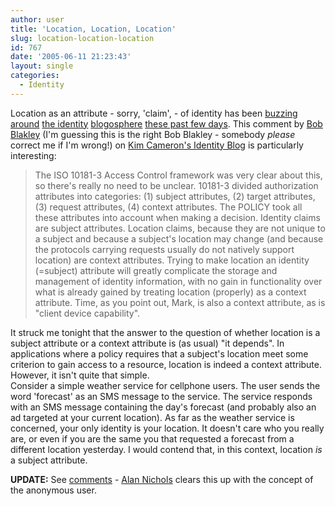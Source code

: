 ```yaml
---
author: user
title: 'Location, Location, Location'
slug: location-location-location
id: 767
date: '2005-06-11 21:23:43'
layout: single
categories:
  - Identity
---
```


Location as an attribute - sorry, 'claim', - of identity has been [buzzing](http://vquill.com/2005/06/where-in-idm.html) [around](http://www.identityblog.com/2005/06/05.html#a248) [the identity](http://www.ldap.com/1/commentary/wahl/20050606_01.shtml) [blogosphere](http://blogs.sun.com/roller/page/superpat/20050606#location_and_authorization) [these past few days](http://blogs.sun.com/roller/page/tkudo/20050609#location_based_identity_provisioning). This comment by [Bob Blakley](http://www.almaden.ibm.com/institute/bio/index.shtml?blakley) (I'm guessing this is the right Bob Blakley - somebody _please_ correct me if I'm wrong!) on [Kim Cameron's Identity Blog](http://www.identityblog.com/) is particularly interesting:

> The ISO 10181-3 Access Control framework was very clear about this, so there's really no need to be unclear. 10181-3 divided authorization attributes into categories: (1) subject attributes, (2) target attributes, (3) request attributes, (4) context attributes. The POLICY took all these attributes into account when making a decision. Identity claims are subject attributes. Location claims, because they are not unique to a subject and because a subject's location may change (and because the protocols carrying requests usually do not natively support location) are context attributes. Trying to make location an identity (=subject) attribute will greatly complicate the storage and management of identity information, with no gain in functionality over what is already gained by treating location (properly) as a context attribute. Time, as you point out, Mark, is also a context attribute, as is "client device capability".

It struck me tonight that the answer to the question of whether location is a subject attribute or a context attribute is (as usual) "it depends". In applications where a policy requires that a subject's location meet some criterion to gain access to a resource, location is indeed a context attribute. However, it isn't quite that simple.  
Consider a simple weather service for cellphone users. The user sends the word 'forecast' as an SMS message to the service. The service responds with an SMS message containing the day's forecast (and probably also an ad targeted at your current location). As far as the weather service is concerned, your only identity is your location. It doesn't care who you really are, or even if you are the same you that requested a forecast from a different location yesterday. I would contend that, in this context, location _is_ a subject attribute.  

**UPDATE:** See [comments](http://blogs.sun.com/roller/comments/superpat?anchor=location_location_location) - [Alan Nichols](http://holyhippie.livejournal.com/) clears this up with the concept of the anonymous user.